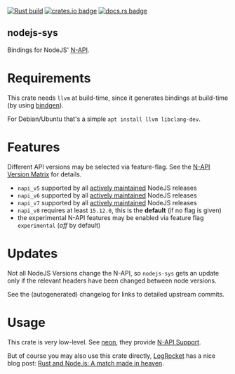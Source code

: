 [![Rust build](https://github.com/elmarx/nodejs-sys/workflows/Rust/badge.svg)](https://github.com/elmarx/nodejs-sys/actions?query=workflow%3ARust) [![crates.io badge](https://img.shields.io/crates/v/nodejs-sys.svg)](https://crates.io/crates/nodejs-sys) [![docs.rs badge](https://docs.rs/nodejs-sys/badge.svg)](https://docs.rs/nodejs-sys)

nodejs-sys
----------

Bindings for NodeJS' [N-API](https://nodejs.org/dist/latest-v14.x/docs/api/n-api.html).

Requirements
============

This crate needs `llvm` at build-time, since it generates bindings at build-time (by using [bindgen](https://docs.rs/bindgen/)).

For Debian/Ubuntu that's a simple `apt install llvm libclang-dev`.

Features
========

Different API versions may be selected via feature-flag. See the [N-API Version Matrix](https://nodejs.org/dist/latest-v14.x/docs/api/n-api.html#n_api_n_api_version_matrix) for details.

- `napi_v5` supported by all [actively maintained](https://nodejs.org/en/about/releases/) NodeJS releases
- `napi_v6` supported by all [actively maintained](https://nodejs.org/en/about/releases/) NodeJS releases
- `napi_v7` supported by all [actively maintained](https://nodejs.org/en/about/releases/) NodeJS releases
- `napi_v8` requires at least `15.12.0`, this is the **default** (if no flag is given) 
- the experimental N-API features may be enabled via feature flag `experimental` (*off* by default)

Updates
=======

Not all NodeJS Versions change the N-API, so `nodejs-sys` gets an update only if the relevant headers have been changed between node versions.

See the (autogenerated) changelog for links to detailed upstream commits.  

Usage
=====

This crate is very low-level. See [neon](https://neon-bindings.com/), they provide [N-API Support](https://github.com/neon-bindings/neon/issues/444).

But of course you may also use this crate directly, [LogRocket](https://logrocket.com/) has a nice blog post: 
[Rust and Node.js: A match made in heaven](https://blog.logrocket.com/rust-and-node-js-a-match-made-in-heaven/).